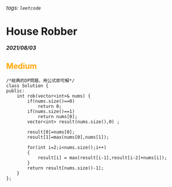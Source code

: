 ###### tags: `leetcode`
<style>
.orange {
  color: #FFA600;
}
.green{
  color: #00FF00;
}
.red{
  color: #FF0000;
}
</style>

# House Robber
***2021/08/03***
## <span class="orange">Medium</span>
```cpp=
/*經典的DP問題，用公式即可解*/
class Solution {
public:
    int rob(vector<int>& nums) {
        if(nums.size()==0)
            return 0;
        if(nums.size()==1)
            return nums[0];
        vector<int> result(nums.size(),0) ;
        
        result[0]=nums[0];
        result[1]=max(nums[0],nums[1]);
        
        for(int i=2;i<nums.size();i++)
        {
            result[i] = max(result[i-1],result[i-2]+nums[i]);
        }
        return result[nums.size()-1];
    }
};
```